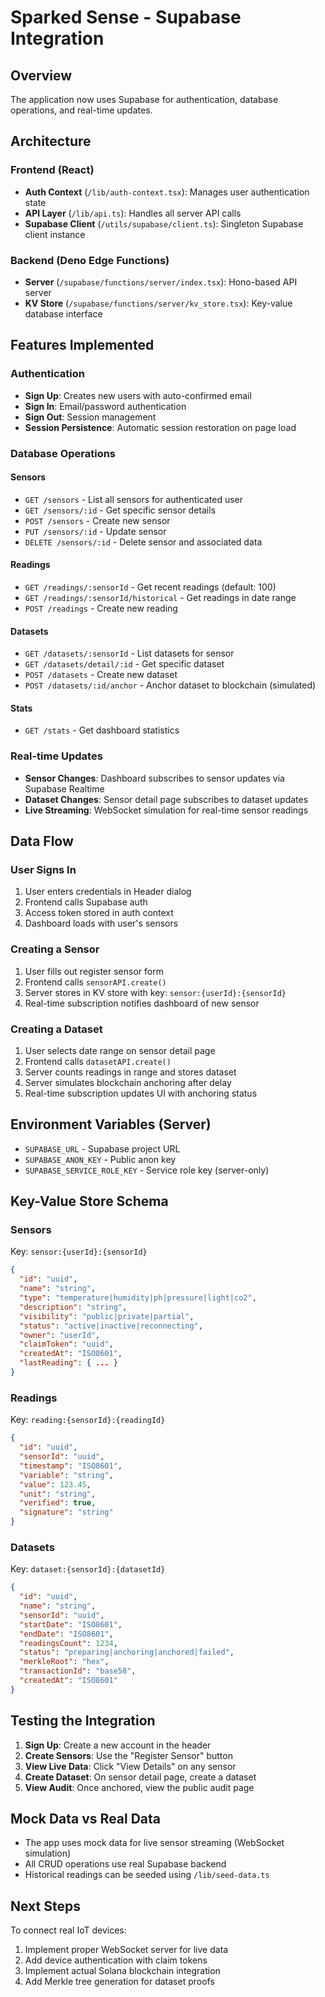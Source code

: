 # Sparked Sense - Supabase Integration

## Overview
The application now uses Supabase for authentication, database operations, and real-time updates.

## Architecture

### Frontend (React)
- **Auth Context** (`/lib/auth-context.tsx`): Manages user authentication state
- **API Layer** (`/lib/api.ts`): Handles all server API calls
- **Supabase Client** (`/utils/supabase/client.ts`): Singleton Supabase client instance

### Backend (Deno Edge Functions)
- **Server** (`/supabase/functions/server/index.tsx`): Hono-based API server
- **KV Store** (`/supabase/functions/server/kv_store.tsx`): Key-value database interface

## Features Implemented

### Authentication
- **Sign Up**: Creates new users with auto-confirmed email
- **Sign In**: Email/password authentication
- **Sign Out**: Session management
- **Session Persistence**: Automatic session restoration on page load

### Database Operations

#### Sensors
- `GET /sensors` - List all sensors for authenticated user
- `GET /sensors/:id` - Get specific sensor details
- `POST /sensors` - Create new sensor
- `PUT /sensors/:id` - Update sensor
- `DELETE /sensors/:id` - Delete sensor and associated data

#### Readings
- `GET /readings/:sensorId` - Get recent readings (default: 100)
- `GET /readings/:sensorId/historical` - Get readings in date range
- `POST /readings` - Create new reading

#### Datasets
- `GET /datasets/:sensorId` - List datasets for sensor
- `GET /datasets/detail/:id` - Get specific dataset
- `POST /datasets` - Create new dataset
- `POST /datasets/:id/anchor` - Anchor dataset to blockchain (simulated)

#### Stats
- `GET /stats` - Get dashboard statistics

### Real-time Updates
- **Sensor Changes**: Dashboard subscribes to sensor updates via Supabase Realtime
- **Dataset Changes**: Sensor detail page subscribes to dataset updates
- **Live Streaming**: WebSocket simulation for real-time sensor readings

## Data Flow

### User Signs In
1. User enters credentials in Header dialog
2. Frontend calls Supabase auth
3. Access token stored in auth context
4. Dashboard loads with user's sensors

### Creating a Sensor
1. User fills out register sensor form
2. Frontend calls `sensorAPI.create()`
3. Server stores in KV store with key: `sensor:{userId}:{sensorId}`
4. Real-time subscription notifies dashboard of new sensor

### Creating a Dataset
1. User selects date range on sensor detail page
2. Frontend calls `datasetAPI.create()`
3. Server counts readings in range and stores dataset
4. Server simulates blockchain anchoring after delay
5. Real-time subscription updates UI with anchoring status

## Environment Variables (Server)
- `SUPABASE_URL` - Supabase project URL
- `SUPABASE_ANON_KEY` - Public anon key
- `SUPABASE_SERVICE_ROLE_KEY` - Service role key (server-only)

## Key-Value Store Schema

### Sensors
Key: `sensor:{userId}:{sensorId}`
```json
{
  "id": "uuid",
  "name": "string",
  "type": "temperature|humidity|ph|pressure|light|co2",
  "description": "string",
  "visibility": "public|private|partial",
  "status": "active|inactive|reconnecting",
  "owner": "userId",
  "claimToken": "uuid",
  "createdAt": "ISO8601",
  "lastReading": { ... }
}
```

### Readings
Key: `reading:{sensorId}:{readingId}`
```json
{
  "id": "uuid",
  "sensorId": "uuid",
  "timestamp": "ISO8601",
  "variable": "string",
  "value": 123.45,
  "unit": "string",
  "verified": true,
  "signature": "string"
}
```

### Datasets
Key: `dataset:{sensorId}:{datasetId}`
```json
{
  "id": "uuid",
  "name": "string",
  "sensorId": "uuid",
  "startDate": "ISO8601",
  "endDate": "ISO8601",
  "readingsCount": 1234,
  "status": "preparing|anchoring|anchored|failed",
  "merkleRoot": "hex",
  "transactionId": "base58",
  "createdAt": "ISO8601"
}
```

## Testing the Integration

1. **Sign Up**: Create a new account in the header
2. **Create Sensors**: Use the "Register Sensor" button
3. **View Live Data**: Click "View Details" on any sensor
4. **Create Dataset**: On sensor detail page, create a dataset
5. **View Audit**: Once anchored, view the public audit page

## Mock Data vs Real Data
- The app uses mock data for live sensor streaming (WebSocket simulation)
- All CRUD operations use real Supabase backend
- Historical readings can be seeded using `/lib/seed-data.ts`

## Next Steps
To connect real IoT devices:
1. Implement proper WebSocket server for live data
2. Add device authentication with claim tokens
3. Implement actual Solana blockchain integration
4. Add Merkle tree generation for dataset proofs

